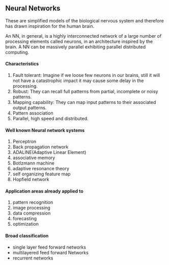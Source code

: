## Neural Networks

These are simplified models of the biological nervous system and therefore has drawn inspiration for the human brain.

An NN, in general, is a highly interconnected network of a large number of processing elements called neurons, in an architecture inspired by the brain. A NN can be massively parallel exhibiting parallel distributed computing.

#### Characteristics
1. Fault tolerant: Imagine if we loose few neurons in our brains, still it will not have a catastrophic impact it may cause some delay in the processing.
2. Robust: They can recall full patterns from partial, incomplete or noisy patterns.
3. Mapping capability: They can map input patterns to their associated output patterns.
4. Pattern association
5. Parallel, high speed and distributed.
 
#### Well known Neural network systems
1. Perceptron
2. Back propagation network
3. ADALINE(Adaptive Linear Element)
4. associative memory
5. Botlzmann machine
6. adaptive resonance theory
7. self organizing feature map
8. Hopfield network

#### Application areas already applied to
1. pattern recognition
2. image processing
3. data compression
4. forecasting
5. optimization

#### Broad classification
* single layer feed forward networks
* multilayered feed forward Networks
* recurrent networks

